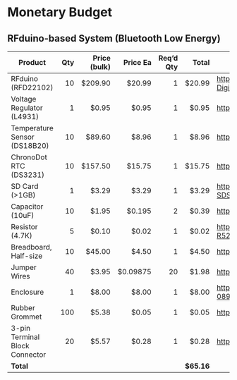# Monetary Budget

## RFduino-based System (Bluetooth Low Energy)
Product|Qty|Price (bulk)|Price Ea|Req’d Qty|Total|Link
---|--:|--:|--:|--:|--:|---
RFduino (RFD22102)|10|$209.90|$20.99|1|$20.99|http://www.mouser.com/ProductDetail/RF-Digital/RFD22102
Voltage Regulator (L4931)|1|$0.95|$0.95|1|$0.95|https://www.adafruit.com/products/2166
Temperature Sensor (DS18B20)|10|$89.60|$8.96|1|$8.96|https://www.sparkfun.com/products/11050
ChronoDot RTC (DS3231)|10|$157.50|$15.75|1|$15.75|http://www.adafruit.com/product/255
SD Card (>1GB)|1|$3.29|$3.29|1|$3.29|http://www.amazon.com/SanDisk-Class-Memory-SDSDB-004G-B35-Change/dp/B000WQKOQM
Capacitor (10uF)|10|$1.95|$0.195|2|$0.39|https://www.adafruit.com/product/2195
Resistor (4.7K)|5|$0.10|$0.02|1|$0.02|http://www.mouser.com/ProductDetail/Ohmite/OK4725E-R52/
Breadboard, Half-size|10|$45.00|$4.50|1|$4.50|http://www.adafruit.com/products/64
Jumper Wires|40|$3.95|$0.09875|20|$1.98|http://www.adafruit.com/products/825
Enclosure|1|$8.00|$8.00|1|$8.00|http://www.kmart.com/coleman-watertight-container/p-089W004711075001P?prdNo=13
Rubber Grommet|100|$5.38|$0.05|1|$0.05|http://www.grainger.com/product/Grommet-3MPN7
3-pin Terminal Block Connector|20|$5.57|$0.28|1|$0.28|http://www.amazon.com/dp/B00NWFJ8O4
**Total**|||||**$65.16**|
